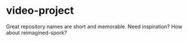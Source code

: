 # video-project
Great repository names are short and memorable. Need inspiration? How about reimagined-spork? 
